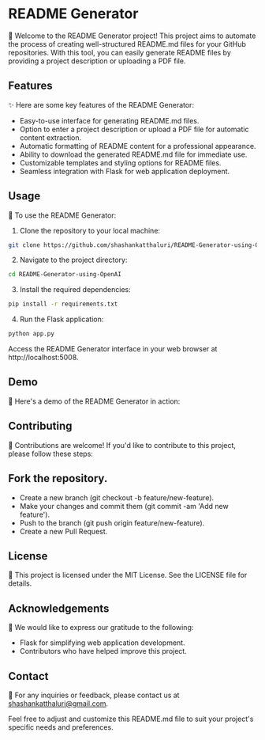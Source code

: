 # README Generator

📝 Welcome to the README Generator project! This project aims to automate the process of creating well-structured README.md files for your GitHub repositories. With this tool, you can easily generate README files by providing a project description or uploading a PDF file.

## Features

✨ Here are some key features of the README Generator:

- Easy-to-use interface for generating README.md files.
- Option to enter a project description or upload a PDF file for automatic content extraction.
- Automatic formatting of README content for a professional appearance.
- Ability to download the generated README.md file for immediate use.
- Customizable templates and styling options for README files.
- Seamless integration with Flask for web application deployment.

## Usage

🚀 To use the README Generator:

1. Clone the repository to your local machine:

```bash
git clone https://github.com/shashankatthaluri/README-Generator-using-OpenAI.git
```
2. Navigate to the project directory:
```bash
cd README-Generator-using-OpenAI
```
3. Install the required dependencies:
```bash
pip install -r requirements.txt
```
4. Run the Flask application:
```bash
python app.py
```
Access the README Generator interface in your web browser at http://localhost:5008.

## Demo
🎥 Here's a demo of the README Generator in action:

## Contributing
🤝 Contributions are welcome! If you'd like to contribute to this project, please follow these steps:

## Fork the repository.
- Create a new branch (git checkout -b feature/new-feature).
- Make your changes and commit them (git commit -am 'Add new feature').
- Push to the branch (git push origin feature/new-feature).
- Create a new Pull Request.

## License
📝 This project is licensed under the MIT License. See the LICENSE file for details.

## Acknowledgements
🙏 We would like to express our gratitude to the following:

- Flask for simplifying web application development.
- Contributors who have helped improve this project.

## Contact
📧 For any inquiries or feedback, please contact us at shashankatthaluri@gmail.com.

Feel free to adjust and customize this README.md file to suit your project's specific needs and preferences.
